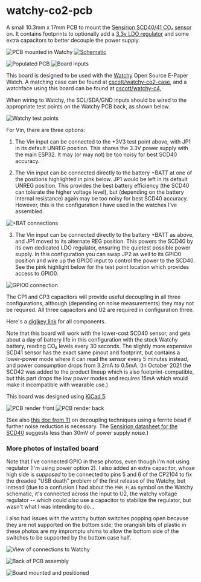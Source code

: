 watchy-co2-pcb
==============
A small 10.3mm x 17mm PCB to mount the
[Sensirion SCD40/41 CO₂ sensor](https://www.sensirion.com/en/environmental-sensors/carbon-dioxide-sensors/carbon-dioxide-sensor-scd4x/)
on.  It contains footprints to optionally add a
[3.3v LDO regulator](https://www.njr.com/electronic_device/PDF/NJM2881_NJM2882_E.pdf)
and some extra capacitors to better decouple the
power supply.

![PCB mounted in Watchy](./photos/full-back.jpg)
[![Schematic](./schematic.png)](./schematic.pdf)

![Populated PCB](./photos/pcb-front.jpg)
![Board inputs](./pinout.png)

This board is designed to be used with the
[Watchy](https://watchy.sqfmi.com/) Open Source E-Paper Watch.
A matching case can be found at
[cscott/watchy-co2-case](https://github.com/cscott/watchy-co2-case#readme),
and a watchface using this board can be found at
[cscott/watchy-c4](https://github.com/cscott/watchy-c4#readme),

When wiring to Watchy, the SCL/SDA/GND inputs should be wired to the
appropriate test points on the Watchy PCB back, as shown below.

![Watchy test points](./watchy1.png)

For Vin, there are three options:

1. The Vin input can be connected to the +3V3 test point above, with
JP1 in its default UNREG position.  This shares the 3.3V power supply
with the main ESP32.  It may (or may not) be too noisy for best SCD40
accuracy.

2. The Vin input can be connected directly to the battery +BATT at
one of the positions highlighted in pink below. JP1 would be left in
its default UNREG position.  This provides the best battery efficiency
(the SCD40 can tolerate the higher voltage level), but (depending on
the battery internal resistance) again may be too noisy for best SCD40
accuracy.  However, this is the configuration I have used in the watches
I've assembled.

![+BAT connections](./watchy2.png)

3. The Vin input can be connected directly to the battery +BATT as
above, and JP1 moved to its alternate REG position.  This powers the
SCD40 by its own dedicated LDO regulator, ensuring the quietest
possible power supply.  In this configuration you can swap JP2 as well
to its GPIO0 position and wire up the GPIO0 input to control the power
to the SCD40.  See the pink highlight below for the test point location
which provides access to GPIO0.

![GPIO0 connection](./watchy3.png)

The CP1 and CP3 capacitors will provide useful decoupling in all three
configurations, although (depending on noise measurements) they may
not be required.  All three capacitors and U2 are required in
configuration three.

Here's a [digikey link](https://www.digikey.com/short/t87dq9r9) for all
components.

Note that this board will work with the lower-cost SCD40 sensor, and gets
about a day of battery life in this configuration with the stock Watchy
battery, reading CO₂ levels every 30 seconds.  The slightly more expensive
SCD41 sensor has the exact same pinout and footprint, but contains a
lower-power mode where it can read the sensor every 5 minutes instead,
and power consumption drops from 3.2mA to 0.5mA. (In October 2021 the SCD42
was added to the product lineup which is also footprint-compatible, but
this part drops the low power modes and requires 15mA which would make
it incompatible with wearable use.)

This board was designed using [KiCad 5](https://www.kicad.org/).

![PCB render front](./board1.png)
![PCB render back](./board2.png)

(See also [this doc from TI](https://www.ti.com/lit/an/scaa048/scaa048.pdf)
on decoupling techniques using a ferrite bead if further noise reduction
is necessary.  The
[Sensirion datasheet for the SCD40](https://www.sensirion.com/fileadmin/user_upload/customers/sensirion/Dokumente/9.5_CO2/Sensirion_CO2_Sensors_SCD4x_Datasheet.pdf) suggests less than 30mV of power supply noise.)

### More photos of installed board

Note that I've connected GPIO in these photos, even though I'm not using
regulator (I'm using power option 2).  I also added an extra capacitor,
whose high side is *supposed* to be connected to pins 5 and 6 of the CP2104
to fix the dreaded "USB death" problem of the first release of the Watchy,
but instead (due to a confusion I had about the `PWR_FLAG` symbol on the
Watchy schematic, it's connected across the input to U2, the watchy voltage
regulator -- which could *also* use a capacitor to stabilize the regulator,
but wasn't what I was intending to do...

I also had issues with the watchy button switches popping open because
they are not supported on the bottom side; the orangish bits of
plastic in these photos are my impromptu shims to allow the bottom
side of the switches to be supported by the bottom case half.

![View of connections to Watchy](./photos/full-wiring.jpg)

![Back of PCB assembly](./photos/nylon2.jpg)

![Board mounted and positioned](./photos/nylon.jpg)

